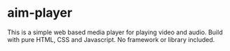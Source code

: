 # aim-player
This is a simple web based media player for playing video and audio. Build with pure HTML, CSS and Javascript. No framework or library included.
